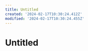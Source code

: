 ```yaml
---
title: Untitled
created: '2024-02-17T10:30:24.412Z'
modified: '2024-02-17T10:30:24.455Z'
---
```


# Untitled
